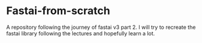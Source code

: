 # Fastai-from-scratch
A repository following the journey of fastai v3 part 2. I will try to recreate the fastai library following the lectures and hopefully learn a lot.
